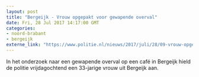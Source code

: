 ```yaml
---
layout: post
title: "Bergeijk - Vrouw opgepakt voor gewapende overval"
date: Fri, 28 Jul 2017 14:17:00 GMT
categories: 
- noord-brabant 
- bergeijk 
externe_link: "https://www.politie.nl/nieuws/2017/juli/28/09-vrouw-opgepakt-voor-gewapende-overval.html"
---
```


In het onderzoek naar een gewapende overval op een café in Bergeijk hield de politie vrijdagochtend een 33-jarige vrouw uit Bergeijk aan.
